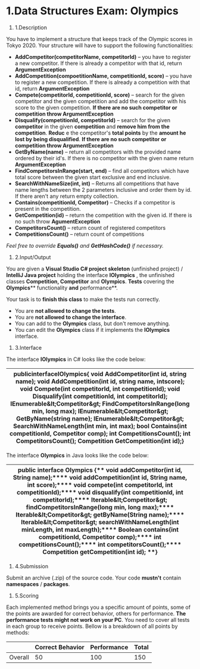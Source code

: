 

# 1.Data Structures Exam: Olympics

1. 1.Description

You have to implement a structure that keeps track of the Olympic scores in Tokyo 2020. Your structure will have to support the following functionalities:

- **AddCompetitor(competitorName, competitorId)** – you have to register a new competitor. If there is already a competitor with that id, return **ArgumentException**
- **AddCompetition(compoetitionName, competitionId, score)** – you have to register a new competition. If there is already a competition with that id, return **ArgumentException**
- **Compete(competitorId, competitionId, score)** – search for the given competitor and the given competition and add the competitor with his score to the given competition.
**If there are no such competitor or competition throw ArgumentException**
- **Disqualify(competitionId, competitorId)** – search for the given **competitor** in the given **competition** and **remove him from the competition**. **Reduc** e the competitor&#39;s **total points** by the **amount he lost by being disqualified**.
**If there are no such competitor or competition throw ArgumentException**
- **GetByName(name)** – return all competitors with the provided name ordered by their id&#39;s. If there is no competitor with the given name return **ArgumentException**
- **FindCompetitorsInRange(start, end)** – find all competitors which have total score between the given start exclusive and end inclusive.
- **SearchWithNameSize(int, int)** – Returns all competitions that have name lengths between the 2 parameters inclusive and order them by id. If there aren&#39;t any return empty collection.
- **Contains(competitionId, Competitor)** – Checks if a competitor is present in the competition.
- **GetCompetition(id)** – return the competition with the given id. If there is no such throw **AgumentException**
- **CompetitorsCount()** – return count of registered competitors
- **CompetitionsCount()** – return count of competitions

_Feel free to override_ **_Equals()_** _and_ **_GetHashCode()_** _if necessary._

1. 2.Input/Output

You are given a **Visual Studio C# project skeleton** (unfinished project) / **IntelliJ Java project** holding the interface **IOlympics** , the unfinished classes **Competition, Competitor** and **Olympics**. **Tests** covering the **Olympics**** functionality **and** performance**.

Your task is to **finish this class** to make the tests run correctly.

- You are **not allowed to change the tests**.
- You are **not allowed to change the interface**.
- You can add to the **Olympics** class, but don&#39;t remove anything.
- You can edit the **Olympics** class if it implements the **IOlympics** interface.

1. 3.Interface

The interface **IOlympics** in C# looks like the code below:

| publicinterfaceIOlympics{    void AddCompetitor(int id, string name);     void AddCompetition(int id, string name, intscore);     void Compete(int competitorId, int competitionId);     void Disqualify(int competitionId, int competitorId);     IEnumerable\&lt;Competitor\&gt; FindCompetitorsInRange(long min, long max);     IEnumerable\&lt;Competitor\&gt; GetByName(string name);     IEnumerable\&lt;Competitor\&gt; SearchWithNameLength(int min, int max);     bool Contains(int competitionId, Competitor comp);     int CompetitionsCount();     int CompetitorsCount();     Competition GetCompetition(int id);} |
| --- |

The interface **Olympics** in Java looks like the code below:

| **public interface Olympics {****     void addCompetitor(int id, String name);****    void addCompetition(int id, String name, int score);****    void compete(int competitorId, int competitionId);****    void disqualify(int competitionId, int competitorId);****    Iterable\&lt;Competitor\&gt; findCompetitorsInRange(long min, long max);****    Iterable\&lt;Competitor\&gt; getByName(String name);****    Iterable\&lt;Competitor\&gt; searchWithNameLength(int minLength, int maxLength);****    Boolean contains(int competitionId, Competitor comp);****    int competitionsCount();****    int competitorsCount();****    Competition getCompetition(int id); ****}** |
| --- |

1. 4.Submission

Submit an archive (.zip) of the source code. Your code **mustn&#39;t** contain **namespaces** / **packages**.

1. 5.Scoring

Each implemented method brings you a specific amount of points, some of the points are awarded for correct behavior, others for performance. **The performance tests might not work on your PC**. You need to cover all tests in each group to receive points. Bellow is a breakdown of all points by methods:

|   | Correct Behavior | Performance | Total |
| --- | --- | --- | --- |
| Overall | 50 | 100 | 150 |


